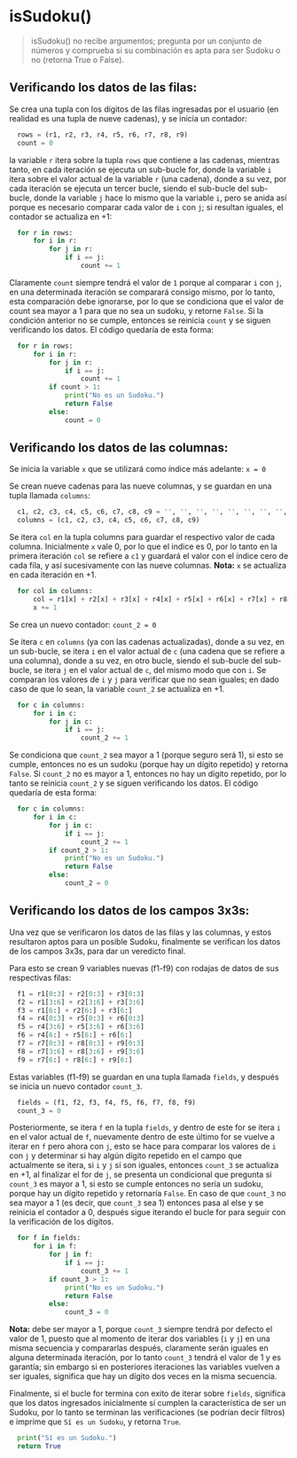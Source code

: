 # isSudoku()

> isSudoku() no recibe argumentos; pregunta por un conjunto de números y comprueba si su combinación es apta para ser Sudoku o no (retorna True o False).

## Verificando los datos de las filas:

Se crea una tupla con los dígitos de las filas ingresadas por el usuario (en realidad es una tupla de nueve cadenas), y se inicia un contador:

```py
  rows = (r1, r2, r3, r4, r5, r6, r7, r8, r9)
  count = 0
```

la variable `r` itera sobre la tupla `rows` que contiene a las cadenas, mientras tanto, en cada iteración se ejecuta un sub-bucle for, donde la variable `i` itera sobre el valor actual de la variable `r` (una cadena), donde a su vez, por cada iteración se ejecuta un tercer bucle, siendo el sub-bucle del sub-bucle, donde la variable `j` hace lo mismo que la variable `i`, pero se anida así porque es necesario comparar cada valor de `i` con `j`; si resultan iguales, el contador se actualiza en +1:

```py
  for r in rows:
      for i in r:
          for j in r:
              if i == j:
                  count += 1
```

Claramente `count` siempre tendrá el valor de `1` porque al comparar `i` con `j`, en una determinada iteración se comparará consigo mismo, por lo tanto, esta comparación debe ignorarse, por lo que se condiciona que el valor de count sea mayor a 1 para que no sea un sudoku, y retorne `False`. Si la condición anterior no se cumple, entonces se reinicia `count` y se siguen verificando los datos. El código quedaría de esta forma:

```py
  for r in rows:
      for i in r:
          for j in r:
              if i == j:
                  count += 1
          if count > 1:
              print("No es un Sudoku.")
              return False
          else:
              count = 0
```

## Verificando los datos de las columnas:

Se inicia la variable `x` que se utilizará como índice más adelante: `x = 0`

Se crean nueve cadenas para las nueve columnas, y se guardan en una tupla llamada `columns`:

```py
  c1, c2, c3, c4, c5, c6, c7, c8, c9 = '', '', '', '', '', '', '', '', ''
  columns = (c1, c2, c3, c4, c5, c6, c7, c8, c9)
```

Se itera `col` en la tupla columns para guardar el respectivo valor de cada columna. Inicialmente `x` vale 0, por lo que el indice es 0, por lo tanto en la primera iteración `col` se refiere a `c1` y guardará el valor con el índice cero de cada fila, y así sucesivamente con las nueve columnas. **Nota:** `x` se actualiza en cada iteración en +1.

```py
  for col in columns:
      col = r1[x] + r2[x] + r3[x] + r4[x] + r5[x] + r6[x] + r7[x] + r8[x] + r9[x]
      x += 1
```

Se crea un nuevo contador: `count_2 = 0`

Se itera `c` en `columns` (ya con las cadenas actualizadas), donde a su vez, en un sub-bucle, se itera `i` en el valor actual de `c` (una cadena que se refiere a una columna), donde a su vez, en otro bucle, siendo el sub-bucle del sub-bucle, se itera `j` en el valor actual de `c`, del mismo modo que con `i`. Se comparan los valores de `i` y `j` para verificar que no sean iguales; en dado caso de que lo sean, la variable `count_2` se actualiza en +1.

```py
  for c in columns:
      for i in c:
          for j in c:
              if i == j:
                  count_2 += 1
```

Se condiciona que `count_2` sea mayor a 1 (porque seguro será 1), si esto se cumple, entonces no es un sudoku (porque hay un dígito repetido) y retorna `False`. Si `count_2` no es mayor a 1, entonces no hay un dígito repetido, por lo tanto se reinicia `count_2` y se siguen verificando los datos. El código quedaría de esta forma:

```py
  for c in columns:
      for i in c:
          for j in c:
              if i == j:
                  count_2 += 1
          if count_2 > 1:
              print("No es un Sudoku.")
              return False
          else:
              count_2 = 0
```

## Verificando los datos de los campos 3x3s:

Una vez que se verificaron los datos de las filas y las columnas, y estos resultaron aptos para un posible Sudoku, finalmente se verifican los datos de los campos 3x3s, para dar un veredicto final.

Para esto se crean 9 variables nuevas (f1-f9) con rodajas de datos de sus respectivas filas:

```py
  f1 = r1[0:3] + r2[0:3] + r3[0:3]
  f2 = r1[3:6] + r2[3:6] + r3[3:6]
  f3 = r1[6:] + r2[6:] + r3[6:]
  f4 = r4[0:3] + r5[0:3] + r6[0:3]
  f5 = r4[3:6] + r5[3:6] + r6[3:6]
  f6 = r4[6:] + r5[6:] + r6[6:]
  f7 = r7[0:3] + r8[0:3] + r9[0:3]
  f8 = r7[3:6] + r8[3:6] + r9[3:6]
  f9 = r7[6:] + r8[6:] + r9[6:]
```

Estas variables (f1-f9) se guardan en una tupla llamada `fields`, y después se inicia un nuevo contador `count_3`.

```py
  fields = (f1, f2, f3, f4, f5, f6, f7, f8, f9)
  count_3 = 0
```

Posteriormente, se itera `f` en la tupla `fields`, y dentro de este for se itera `i` en el valor actual de `f`, nuevamente dentro de este último for se vuelve a iterar en `f` pero ahora con `j`, esto se hace para comparar los valores de `i` con `j` y determinar si hay algún dígito repetido en el campo que actualmente se itera, si `i` y `j` sí son iguales, entonces `count_3` se actualiza en +1, al finalizar el for de `j`, se presenta un condicional que pregunta si `count_3` es mayor a 1, si esto se cumple entonces no sería un sudoku, porque hay un dígito repetido y retornaría `False`. En caso de que `count_3` no sea mayor a 1 (es decir, que `count_3` sea 1) entonces pasa al else y se reinicia el contador a 0, después sigue iterando el bucle for para seguir con la verificación de los dígitos.

```py
  for f in fields:
      for i in f:
          for j in f:
              if i == j:
                  count_3 += 1
          if count_3 > 1:
              print("No es un Sudoku.")
              return False
          else:
              count_3 = 0
```

**Nota:** debe ser mayor a 1, porque `count_3` siempre tendrá por defecto el valor de 1, puesto que al momento de iterar dos variables (`i` y `j`) en una misma secuencia y compararlas después, claramente serán iguales en alguna determinada iteración, por lo tanto `count_3` tendrá el valor de 1 y es garantía; sin embargo si en posteriores iteraciones las variables vuelven a ser iguales, significa que hay un dígito dos veces en la misma secuencia.

Finalmente, si el bucle for termina con exito de iterar sobre `fields`, significa que los datos ingresados inicialmente sí cumplen la característica de ser un Sudoku, por lo tanto se terminan las verificaciones (se podrían decir filtros) e imprime que `Sí es un Sudoku`, y retorna `True`.

```py
  print("Sí es un Sudoku.")
  return True
```
